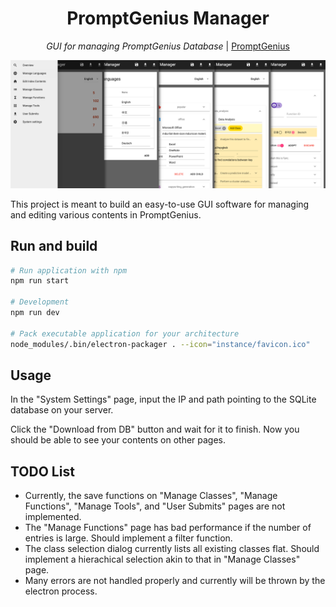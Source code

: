 <h1 align="center">
    PromptGenius Manager
</h1>
<p align="center">
    <em>GUI for managing PromptGenius Database</em> | <a href="https://github.com/wenhaomin/PromptGenius">PromptGenius</a>
</p>

![image](instance/PGManager.png)

This project is meant to build an easy-to-use GUI software for managing and editing various contents in PromptGenius.

## Run and build

```bash
# Run application with npm
npm run start

# Development
npm run dev

# Pack executable application for your architecture
node_modules/.bin/electron-packager . --icon="instance/favicon.ico"
```

## Usage

In the "System Settings" page, input the IP and path pointing to the SQLite database on your server.

Click the "Download from DB" button and wait for it to finish. Now you should be able to see your contents on other pages.

## TODO List

- Currently, the save functions on "Manage Classes", "Manage Functions", "Manage Tools", and "User Submits" pages are not implemented.
- The "Manage Functions" page has bad performance if the number of entries is large. Should implement a filter function.
- The class selection dialog currently lists all existing classes flat. Should implement a hierachical selection akin to that in "Manage Classes" page.
- Many errors are not handled properly and currently will be thrown by the electron process.